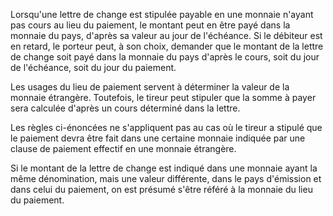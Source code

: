   
 Lorsqu'une lettre de change est stipulée payable en une monnaie n'ayant pas cours au lieu du paiement, le montant peut en être payé dans la monnaie du pays, d'après sa valeur au jour de l'échéance. Si le débiteur est en retard, le porteur peut, à son choix, demander que le montant de la lettre de change soit payé dans la monnaie du pays d'après le cours, soit du jour de l'échéance, soit du jour du paiement.  

  
 Les usages du lieu de paiement servent à déterminer la valeur de la monnaie étrangère. Toutefois, le tireur peut stipuler que la somme à payer sera calculée d'après un cours déterminé dans la lettre.  

  
 Les règles ci-énoncées ne s'appliquent pas au cas où le tireur a stipulé que le paiement devra être fait dans une certaine monnaie indiquée par une clause de paiement effectif en une monnaie étrangère.  

  
 Si le montant de la lettre de change est indiqué dans une monnaie ayant la même dénomination, mais une valeur différente, dans le pays d'émission et dans celui du paiement, on est présumé s'être référé à la monnaie du lieu du paiement.  
